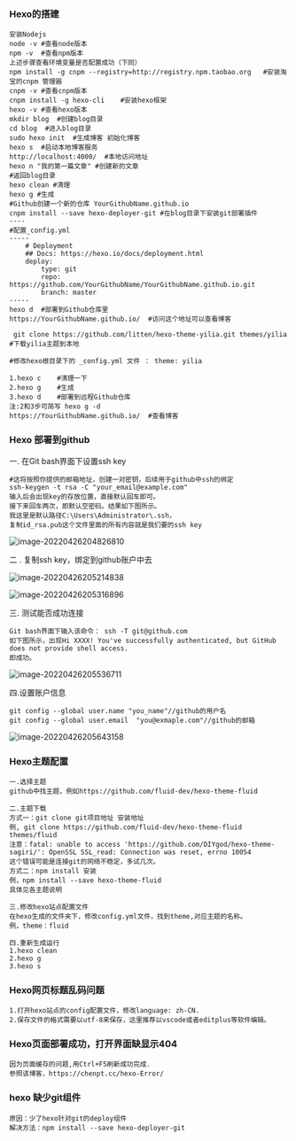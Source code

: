 ### Hexo的搭建 ###

```in
安装Nodejs
node -v	#查看node版本
npm -v	#查看npm版本
上述步骤查看环境变量是否配置成功（下同）
npm install -g cnpm --registry=http://registry.npm.taobao.org	#安装淘宝的cnpm 管理器
cnpm -v	#查看cnpm版本
cnpm install -g hexo-cli    #安装hexo框架
hexo -v	#查看hexo版本
mkdir blog	#创建blog目录
cd blog	 #进入blog目录
sudo hexo init 	#生成博客 初始化博客
hexo s	#启动本地博客服务
http://localhost:4000/	#本地访问地址
hexo n "我的第一篇文章" #创建新的文章 
#返回blog目录
hexo clean #清理
hexo g #生成
#Github创建一个新的仓库 YourGithubName.github.io
cnpm install --save hexo-deployer-git #在blog目录下安装git部署插件
----
#配置_config.yml 
-----
	# Deployment
	## Docs: https://hexo.io/docs/deployment.html
	deploy:
  		type: git
 		repo: https://github.com/YourGithubName/YourGithubName.github.io.git
  		branch: master
-----
hexo d	#部署到Github仓库里
https://YourGithubName.github.io/  #访问这个地址可以查看博客

 git clone https://github.com/litten/hexo-theme-yilia.git themes/yilia  #下载yilia主题到本地

#修改hexo根目录下的 _config.yml 文件 ： theme: yilia

1.hexo c	#清理一下
2.hexo g	#生成
3.hexo d	#部署到远程Github仓库
注:2和3步可简写 hexo g -d
https://YourGithubName.github.io/  #查看博客
```



### Hexo 部署到github ### 

一. 在Git bash界面下设置ssh key

```in
#这将按照你提供的邮箱地址，创建一对密钥，后续用于github中ssh的绑定
ssh-keygen -t rsa -C "your_email@example.com"
输入后会出现key的存放位置，直接默认回车即可。
接下来回车两次，即默认空密码。结果如下图所示。
我这里是默认路径C:\Users\Administrator\.ssh，
复制id_rsa.pub这个文件里面的所有内容就是我们要的ssh key
```

![image-20220426204826810](G:\学习笔记\pic\image-20220426204826810.png)

二 . 复制ssh key，绑定到github账户中去

![image-20220426205214838](G:\学习笔记\pic\image-20220426205214838.png)

![image-20220426205316896](G:\学习笔记\pic\image-20220426205316896.png)

三. 测试能否成功连接

```in
Git bash界面下输入该命令： ssh -T git@github.com
如下图所示，出现Hi XXXX! You've successfully authenticated, but GitHub does not provide shell access.
即成功。
```

![image-20220426205536711](G:\学习笔记\pic\image-20220426205536711.png)

四.设置账户信息

```in
git config --global user.name "you_name"//github的用户名
git config --global user.email  "you@exmaple.com"//github的邮箱
```

![image-20220426205643158](G:\学习笔记\pic\image-20220426205643158.png)



### Hexo主题配置 ###

```in
一.选择主题
github中找主题，例如https://github.com/fluid-dev/hexo-theme-fluid

二.主题下载
方式一：git clone git项目地址 安装地址
例, git clone https://github.com/fluid-dev/hexo-theme-fluid themes/fluid
注意：fatal: unable to access 'https://github.com/DIYgod/hexo-theme-sagiri/': OpenSSL SSL_read: Connection was reset, errno 10054
这个错误可能是连接git的网络不稳定，多试几次。
方式二：npm install 安装
例，npm install --save hexo-theme-fluid
具体见各主题说明

三.修改hexo站点配置文件
在hexo生成的文件夹下，修改config.yml文件，找到theme,对应主题的名称。
例，theme：fluid

四.重新生成运行
1.hexo clean
2.hexo g
3.hexo s
```



### Hexo网页标题乱码问题 ###

```in
1.打开hexo站点的config配置文件，修改language: zh-CN.
2.保存文件的格式需要以utf-8来保存，这里推荐以vscode或者editplus等软件编辑。
```



### Hexo页面部署成功，打开界面缺显示404 ###

```in
因为页面缓存的问题,用Ctrl+F5刷新成功完成.
参照该博客，https://chenpt.cc/hexo-Error/ 
```



### hexo 缺少git组件 ###

```in
原因：少了hexo针对git的deploy组件
解决方法：npm install --save hexo-deployer-git
```

